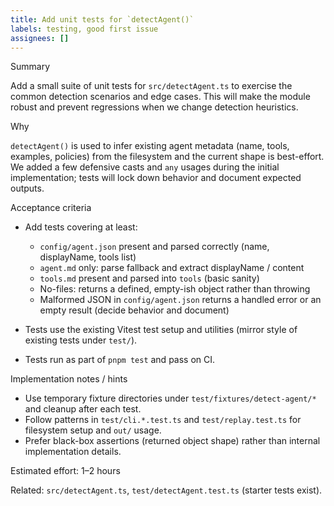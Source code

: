 ```yaml
---
title: Add unit tests for `detectAgent()`
labels: testing, good first issue
assignees: []
---
```


Summary

Add a small suite of unit tests for `src/detectAgent.ts` to exercise the common detection scenarios and edge cases. This will make the module robust and prevent regressions when we change detection heuristics.

Why

`detectAgent()` is used to infer existing agent metadata (name, tools, examples, policies) from the filesystem and the current shape is best-effort. We added a few defensive casts and `any` usages during the initial implementation; tests will lock down behavior and document expected outputs.

Acceptance criteria

- Add tests covering at least:

  - `config/agent.json` present and parsed correctly (name, displayName, tools list)
  - `agent.md` only: parse fallback and extract displayName / content
  - `tools.md` present and parsed into `tools` (basic sanity)
  - No-files: returns a defined, empty-ish object rather than throwing
  - Malformed JSON in `config/agent.json` returns a handled error or an empty result (decide behavior and document)

- Tests use the existing Vitest test setup and utilities (mirror style of existing tests under `test/`).
- Tests run as part of `pnpm test` and pass on CI.

Implementation notes / hints

- Use temporary fixture directories under `test/fixtures/detect-agent/*` and cleanup after each test.
- Follow patterns in `test/cli.*.test.ts` and `test/replay.test.ts` for filesystem setup and `out/` usage.
- Prefer black-box assertions (returned object shape) rather than internal implementation details.

Estimated effort: 1–2 hours

Related: `src/detectAgent.ts`, `test/detectAgent.test.ts` (starter tests exist).
